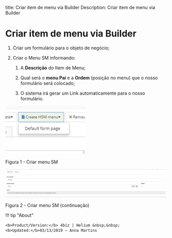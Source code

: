 title: Criar item de menu via Builder
Description: Criar item de menu via Builder
# Criar item de menu via Builder


1.  Criar um formulário para o objeto de negócio;

2.  Criar o Menu SM informando:

    1.  A **Descrição** do Item de Menu;

    2.  Qual será o **menu Pai** e a **Ordem** (posição no menu) que o nosso formulário será colocado;

    3.  O sistema irá gerar um Link automaticamente para o nosso formulário.

![create](images/Builder-sm-11.jpg)

Figura 1 - Criar menu SM

![create](images/Builder-sm-12.jpg)

Figura 2 - Criar menu SM (continuação)


!!! tip "About"

    <b>Product/Version:</b> 4biz | Helium &nbsp;&nbsp;
    <b>Updated:</b>03/13/2019 – Anna Martins
